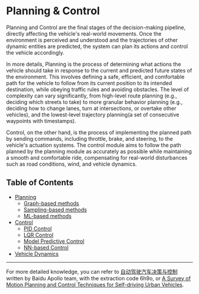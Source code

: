 # Planning & Control

Planning and Control are the final stages of the decision-making pipeline, directly affecting the vehicle's real-world movements. Once the environment is perceived and understood and the trajectories of other dynamic entities are predicted, the system can plan its actions and control the vehicle accordingly.

In more details, Planning is the process of determining what actions the vehicle should take in response to the current and predicted future states of the environment. This involves defining a safe, efficient, and comfortable path for the vehicle to follow from its current position to its intended destination, while obeying traffic rules and avoiding obstacles. The level of complexity can vary significantly, from high-level route planning (e.g., deciding which streets to take) to more granular behavior planning (e.g., deciding how to change lanes, turn at intersections, or overtake other vehicles), and the lowest-level trajectory planning(a set of consecutive waypoints with timestamps).

Control, on the other hand, is the process of implementing the planned path by sending commands, including throttle, brake, and steering, to the vehicle's actuation systems. The control module aims to follow the path planned by the planning module as accurately as possible while maintaining a smooth and comfortable ride, compensating for real-world disturbances such as road conditions, wind, and vehicle dynamics.


## Table of Contents
* [Planning](planning/README.md)
  * [Graph-based methods](planning/graph_based.md)
  * [Sampling-based methods](planning/sampling_based.md)
  * [ML-based methods](planning/ML_based.md)
* [Control](control/README.md)
  * [PID Control](control/PID.md)
  * [LQR Control](control/LQR.md)
  * [Model Predictive Control](control/MPC.md)
  * [NN-based Control](NN_based.md)
* [Vehicle Dynamics](vehicle_dynamics/README.md)

---

For more detailed knowledge, you can refer to [自动驾驶汽车决策与控制](https://pan.baidu.com/s/1q89BaMhi4_mHQ7MLDkWLMw) written by Baidu Apollo team, with the extraction code 6h9o, or [A Survey of Motion Planning and Control Techniques for Self-driving Urban Vehicles](https://arxiv.org/pdf/1604.07446).

